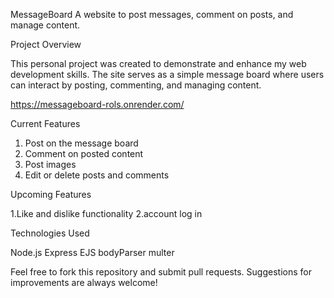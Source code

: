 MessageBoard
A website to post messages, comment on posts, and manage content.

Project Overview

This personal project was created to demonstrate and enhance my web development skills. The site serves as a simple message board where users can interact by posting, commenting, and managing content.

https://messageboard-rols.onrender.com/

Current Features

1. Post on the message board
2. Comment on posted content
3. Post images
4. Edit or delete posts and comments

Upcoming Features

1.Like and dislike functionality
2.account log in

Technologies Used

Node.js
Express
EJS
bodyParser
multer

Feel free to fork this repository and submit pull requests. Suggestions for improvements are always welcome!
